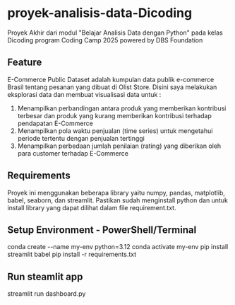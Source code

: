 # proyek-analisis-data-Dicoding

Proyek Akhir dari modul "Belajar Analisis Data dengan Python" pada kelas Dicoding program Coding Camp 2025 powered by DBS Foundation 

Feature
--
E-Commerce Public Dataset adalah kumpulan data publik e-commerce Brasil tentang pesanan yang dibuat di Olist Store.
Disini saya melakukan eksplorasi data dan membuat visualisasi data  untuk :
1. Menampilkan perbandingan antara produk yang memberikan kontribusi terbesar dan produk yang kurang memberikan kontribusi terhadap pendapatan E-Commerce
2. Menampilkan pola waktu penjualan (time series) untuk mengetahui periode tertentu dengan penjualan tertinggi
3. Menampilkan perbedaan jumlah penilaian (rating) yang diberikan oleh para customer terhadap E-Commerce

Requirements
--
Proyek ini menggunakan beberapa library yaitu numpy, pandas, matplotlib, babel, seaborn, dan streamlit. Pastikan sudah menginstall python dan untuk install library yang dapat dilihat dalam file requirement.txt.

Setup Environment - PowerShell/Terminal
--
conda create --name my-env python=3.12
conda activate my-env
pip install streamlit babel
pip install -r requirements.txt

Run steamlit app
--
streamlit run dashboard.py

